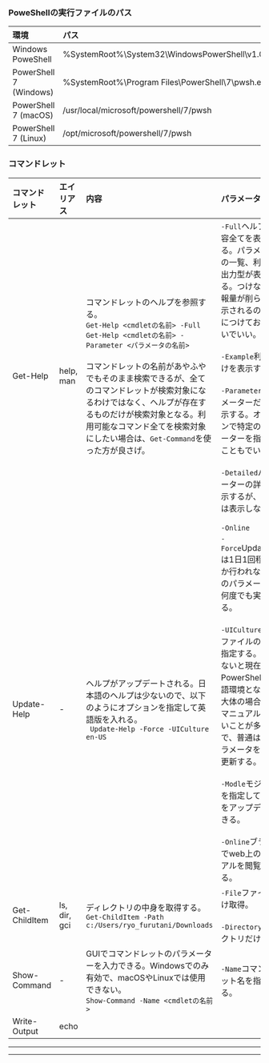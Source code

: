 
### PoweShellの実行ファイルのパス

|環境|パス|エイリアス|
|:--|:--|:--|
|Windows PoweShell|%SystemRoot%\System32\WindowsPowerShell\v1.0\powershell.exe|
|PowerShell 7 (Windows)|%SystemRoot%\Program Files\PowerShell\7\pwsh.exe|
|PowerShell 7 (macOS)|/usr/local/microsoft/powershell/7/pwsh|/usr/local/bin/pwsh|
|PowerShell 7 (Linux)|/opt/microsoft/powershell/7/pwsh|/usr/bin/pwsh|



### コマンドレット
|コマンドレット|エイリアス|内容|パラメーター|
|:--|:--|:--|:--|
|Get-Help|help,<br>man|コマンドレットのヘルプを参照する。<br>```Get-Help <cmdletの名前> -Full```<br>```Get-Help <cmdletの名前> -Parameter <パラメータの名前>```<br><br>コマンドレットの名前があやふやでもそのまま検索できるが、全てのコマンドレットが検索対象になるわけではなく、ヘルプが存在するものだけが検索対象となる。利用可能なコマンド全てを検索対象にしたい場合は、```Get-Command```を使った方が良さげ。|```-Full```ヘルプの内容全てを表示する。パラメーターの一覧、利用例、出力型が表示される。つけないと情報量が削られて表示されるので、常につけておくくらいでいい。<br><br>```-Example```利用例だけを表示する。<br><br>```-Parameters```パラメーターだけを表示する。オプションで特定のパラメーターを指定することもでいる。<br><br>```-Detailed```パラメーターの詳細を表示するが、利用例は表示しない。<br><br>```-Online```
|Update-Help|-|ヘルプがアップデートされる。日本語のヘルプは少ないので、以下のようにオプションを指定して英語版を入れる。<br>``` Update-Help -Force -UICulture en-US```|```-Force```UpdateHelpは1日1回程度しか行われない。このパラメーターで何度でも実行できる。<br><br>```-UICulture```ヘルプファイルの言語を指定する。指定がないと現在のPowerShellの言語環境となるが、大体の場合英語のマニュアルしかないことが多いので、普通はこのパラメータをつけて更新する。<br><br>```-Modle```モジュールを指定してヘルプをアップデートできる。<br><br>```-Online```ブラウザでweb上のマニュアルを閲覧できる。|
|Get-ChildItem|ls,<br>dir,<br>gci|ディレクトリの中身を取得する。<br>```Get-ChildItem -Path c:/Users/ryo_furutani/Downloads```|```-File```ファイルだけ取得。<br><br>```-Directory```ディレクトリだけ取得。|
|Show-Command|-|GUIでコマンドレットのパラメーターを入力できる。Windowsでのみ有効で、macOSやLinuxでは使用できない。<br>```Show-Command -Name <cmdletの名前>```|```-Name```コマンドレット名を指定する。|
|Write-Output|echo|






---


---

